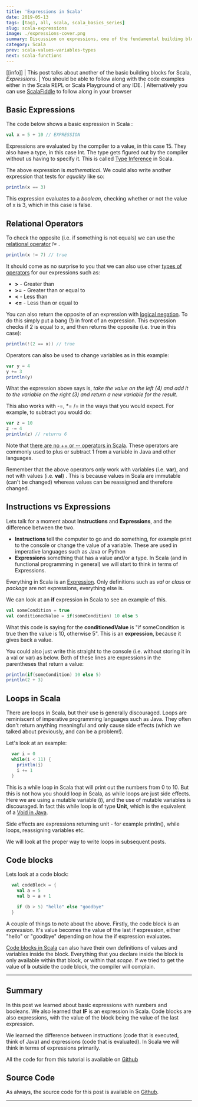 ```yaml
---
title: 'Expressions in Scala'
date: 2019-05-13
tags: [tag1, all, scala, scala_basics_series]
slug: scala-expressions
image: ./expressions-cover.png
summary: Discussion on expressions, one of the fundamental building blocks in Scala. Includes a look at relational operators and loops
category: Scala
prev: scala-values-variables-types
next: scala-functions
---
```


[[info]]
| This post talks about another of the basic building blocks for Scala, _Expressions_.
| You should be able to follow along with the code examples either in the Scala REPL or Scala Playground of any IDE.
| Alternatively you can use [ScalaFiddle](https://scalafiddle.io/) to follow along in your browser

## Basic Expressions

The code below shows a basic expression in Scala :

```scala
val x = 5 + 10 // EXPRESSION
```

Expressions are evaluated by the compiler to a value, in this case 15. They also have a type, in this case Int. The type gets figured out by the compiler without us having to specify it. This is called [Type Inference](https://docs.scala-lang.org/tour/local-type-inference.html) in Scala.

The above expression is _mathematical_. We could also write another expression that tests for _equality_ like so:

```scala
println(x == 3)
```

This expression evaluates to a _boolean_, checking whether or not the value of x is 3, which in this case is false.

## Relational Operators

To check the opposite (i.e. if something is not equals) we can use the [relational operator](https://www.tutorialspoint.com/scala/scala_operators.htm) _!=_ .

```scala
println(x != 7) // true
```

It should come as no surprise to you that we can also use other [types of operators](https://www.tutorialspoint.com/scala/scala_operators.htm) for our expressions such as:

- **>** - Greater than
- **>=** - Greater than or equal to
- **<** - Less than
- **<=** - Less than or equal to

You can also return the opposite of an expression with [logical negation](https://www.tutorialspoint.com/scala/scala_logical_operators.htm). To do this simply put a bang (!) in front of an expression. This expression checks if 2 is equal to x, and then returns the opposite (i.e. true in this case):

```scala
println(!(2 == x)) // true
```

Operators can also be used to change variables as in this example:

```scala
var y = 4
y += 3
println(y)
```

What the expression above says is, _take the value on the left (4) and add it to the variable on the right (3) and return a new variable for the result_.

This also works with -=, \*= /= in the ways that you would expect. For example, to subtract you would do:

```scala
var z = 10
z -= 4
println(z) // returns 6
```

Note that [there are no ++ or -- operators in Scala](https://alvinalexander.com/scala/no-increment-decrement-operators-in-scala). These operators are commonly used to plus or subtract 1 from a variable in Java and other languages.

Remember that the above operators only work with variables (i.e. **var**), and not with values (i.e. **val**) . This is because values in Scala are immutable (can't be changed) whereas values can be reassigned and therefore changed.

## Instructions vs Expressions

Lets talk for a moment about **Instructions** and **Expressions**, and the difference between the two.

- **Instructions** tell the computer to go and do something, for example print to the console or change the value of a variable. These are used in imperative languages such as Java or Python
- **Expressions** something that has a value and/or a type. In Scala (and in functional programming in general) we will start to think in terms of Expressions.

Everything in Scala is an [Expression](https://scala-lang.org/files/archive/spec/2.12/06-expressions.html). Only definitions such as _val_ or _class_ or _package_ are not expressions, everything else is.

We can look at an **if** expression in Scala to see an example of this.

```scala
val someCondition = true
val conditionedValue = if(someCondition) 10 else 5
```

What this code is saying for the **conditionedValue** is "if someCondition is true then the value is 10, otherwise 5". This is an **expression**, because it gives back a value.

You could also just write this straight to the console (i.e. without storing it in a val or var) as below. Both of these lines are expressions in the parentheses that return a value:

```scala
println(if(someCondition) 10 else 5)
println(2 + 3)
```

## Loops in Scala

There are loops in Scala, but their use is generally discouraged. Loops are reminiscent of imperative programming languages such as Java. They often don't return anything meaningful and only cause side effects (which we talked about previously, and can be a problem!).

Let's look at an example:

```scala
  var i = 0
  while(i < 11) {
    println(i)
    i += 1
  }
```

This is a while loop in Scala that will print out the numbers from 0 to 10. But this is not how you should loop in Scala, as while loops are just side effects. Here we are using a mutable variable (i), and the use of mutable variables is discouraged. In fact this while loop is of type **Unit**, which is the equivalent of a [Void in Java](https://www.quora.com/What-is-the-meaning-of-void-in-java).

Side effects are expressions returning unit - for example println(), while loops, reassigning variables etc.

We will look at the proper way to write loops in subsequent posts.

## Code blocks

Lets look at a code block:

```scala
  val codeBlock = {
    val a = 5
    val b = a + 1

    if (b > 5) "hello" else "goodbye"
  }
```

A couple of things to note about the above. Firstly, the code block is an _expression_. It's value becomes the value of the last if expression, either "hello" or "goodbye" depending on how the if expression evaluates.

[Code blocks in Scala](http://www.java2s.com/Tutorials/Java/Scala/0080__Scala_Code_Blocks.htm) can also have their own definitions of values and variables inside the block. Everything that you declare inside the block is only available within that block, or within that _scope_. If we tried to get the value of **b** outside the code block, the compiler will complain.

---

## Summary

In this post we learned about basic expressions with numbers and booleans. We also learned that **IF** is an expression in Scala. Code blocks are also expressions, with the value of the block being the value of the last expression.

We learned the difference between instructions (code that is executed, think of Java) and expressions (code that is evaluated). In Scala we will think in terms of expressions primarily.

All the code for from this tutorial is available on [Github](https://github.com/james-willett/ScalaBlog/blob/master/src/scalaBasics/absoluteBasics/Expressions.scala)

## Source Code

As always, the source code for this post is available on [Github](https://github.com/james-willett/ScalaBlog/blob/master/src/scalaBasics/absoluteBasics/Expressions.scala).

---
